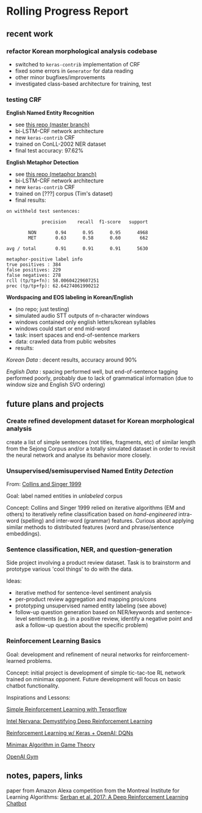 # Rolling Progress Report

## recent work

### refactor Korean morphological analysis codebase

- switched to `keras-contrib` implementation of CRF
- fixed some errors in `Generator` for data reading
- other minor bugfixes/improvements
- investigated class-based architecture for training, test

### testing CRF 

**English Named Entity Recognition**

- see [this repo (master branch)](https://github.com/SNUDerek/lstm-crf_named_entity)
- bi-LSTM-CRF network architecture
- new `keras-contrib` CRF
- trained on ConLL-2002 NER dataset
- final test accuracy: 97.62%

**English Metaphor Detection**

- see [this repo (metaphor branch)](https://github.com/SNUDerek/lstm-crf_named_entity/tree/metaphor)
- bi-LSTM-CRF network architecture
- new `keras-contrib` CRF
- trained on [???] corpus (Tim's dataset)
- final results:
```
on withheld test sentences:

             precision    recall  f1-score   support

        NON       0.94      0.95      0.95      4968
        MET       0.63      0.58      0.60       662

avg / total       0.91      0.91      0.91      5630

metaphor-positive label info
true positives : 384
false positives: 229
false negatives: 278
rcll (tp/tp+fn): 58.00604229607251
prec (tp/tp+fp): 62.64274061990212
```

**Wordspacing and EOS labeling in Korean/English**

- (no repo; just testing)
- simulated audio STT outputs of n-character windows
- windows contained only english letters/korean syllables
- windows could start or end mid-word
- task: insert spaces and end-of-sentence markers
- data: crawled data from public websites
- results:

*Korean Data* : decent results, accuracy around 90%

*English Data* : spacing performed well, but end-of-sentence tagging performed poorly, probably due to lack of grammatical information (due to window size and English SVO ordering)

## future plans and projects

### Create refined development dataset for Korean morphological analysis

create a list of simple sentences (not titles, fragments, etc) of similar length from the Sejong Corpus and/or a totally simulated dataset in order to revisit the neural network and analyse its behavior more closely.

### Unsupervised/semisupervised Named Entity *Detection*

From: [Collins and Singer 1999](http://www.aclweb.org/anthology/W99-0613)

Goal: label named entities in *unlabeled* corpus

Concept: Collins and Singer 1999 relied on iterative algorithms (EM and others) to iteratively refine classification based on *hand-engineered* intra-word (spelling) and inter-word (grammar) features. Curious about applying similar methods to distributed features (word and phrase/sentence embeddings).

### Sentence classification, NER, and question-generation

Side project involving a product review dataset. Task is to brainstorm and prototype various 'cool things' to do with the data.

Ideas:

- iterative method for sentence-level sentiment analysis
- per-product review aggregation and mapping pros/cons
- prototyping unsupervised named entity labeling (see above)
- follow-up question generation based on NER/keywords and sentence-level  sentiments (e.g. in a positive review, identify a negative point and ask a follow-up question about the specific problem)

### Reinforcement Learning Basics

Goal: development and refinement of neural networks for reinforcement-learned problems.

Concept: initial project is development of simple tic-tac-toe RL network trained on minimax opponent. Future development will focus on basic chatbot functionality.

Inspirations and Lessons:

[Simple Reinforcement Learning with Tensorflow](https://medium.com/emergent-future/simple-reinforcement-learning-with-tensorflow-part-0-q-learning-with-tables-and-neural-networks-d195264329d0)

[Intel Nervana: Demystifying Deep Reinforcement Learning](https://www.intelnervana.com/demystifying-deep-reinforcement-learning/)

[Reinforcement Learning w/ Keras + OpenAI: DQNs](https://medium.com/towards-data-science/reinforcement-learning-w-keras-openai-dqns-1eed3a5338c)

[Minimax Algorithm in Game Theory](http://www.geeksforgeeks.org/minimax-algorithm-in-game-theory-set-3-tic-tac-toe-ai-finding-optimal-move/)

[OpenAI Gym](https://gym.openai.com)


## notes, papers, links

paper from Amazon Alexa competition from the Montreal Institute for Learning Algorithms:
[Serban et al. 2017: A Deep Reinforcement Learning Chatbot](https://arxiv.org/pdf/1709.02349.pdf)